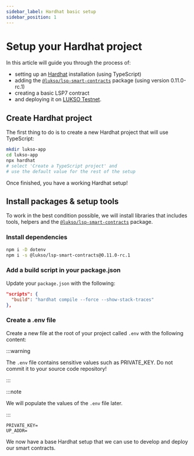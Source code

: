 ```yaml
---
sidebar_label: Hardhat basic setup
sidebar_position: 1
---
```


# Setup your Hardhat project

In this article will guide you through the process of:

- setting up an [Hardhat](https://hardhat.org/) installation (using TypeScript)
- adding the [`@lukso/lsp-smart-contracts`](https://www.npmjs.com/package/@lukso/lsp-smart-contracts) package (using version 0.11.0-rc.1)
- creating a basic LSP7 contract
- and deploying it on [LUKSO Testnet](../../networks/testnet/parameters).

## Create Hardhat project

The first thing to do is to create a new Hardhat project that will use TypeScript:

```bash title="Setup new hardhat project"
mkdir lukso-app
cd lukso-app
npx hardhat
# select 'Create a TypeScript project' and
# use the default value for the rest of the setup
```

Once finished, you have a working Hardhat setup!

## Install packages &amp; setup tools

To work in the best condition possible, we will install libraries that includes tools, helpers and the [`@lukso/lsp-smart-contracts`](https://www.npmjs.com/package/@lukso/lsp-smart-contracts) package.

### Install dependencies

```bash
npm i -D dotenv
npm i -s @lukso/lsp-smart-contracts@0.11.0-rc.1
```

### Add a build script in your package.json

Update your `package.json` with the following:

```json title="package.json"
"scripts": {
  "build": "hardhat compile --force --show-stack-traces"
},
```

### Create a .env file

Create a new file at the root of your project called `.env` with the following content:

:::warning

The `.env` file contains sensitive values such as PRIVATE_KEY. Do not commit it to your source code repository!

:::

:::note

We will populate the values of the `.env` file later.

:::

```text title=".env"
PRIVATE_KEY=
UP_ADDR=
```

We now have a base Hardhat setup that we can use to develop and deploy our smart contracts.
